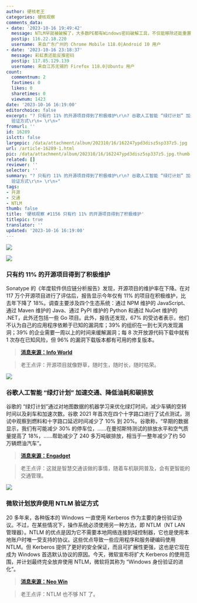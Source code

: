 ```yaml
---
author: 硬核老王
categories: 硬核观察
comments_data:
- date: '2023-10-16 19:49:42'
  message: NTLM早就被破解了，大多数PE都有Windows密码破解工具，不仅能移除还能重置密码。
  postip: 116.22.18.220
  username: 来自广东广州的 Chrome Mobile 118.0|Android 10 用户
- date: '2023-10-16 23:18:37'
  message: 彩虹表还能反推密码
  postip: 117.85.129.139
  username: 来自江苏无锡的 Firefox 118.0|Ubuntu 用户
count:
  commentnum: 2
  favtimes: 0
  likes: 0
  sharetimes: 0
  viewnum: 1423
date: '2023-10-16 16:19:00'
editorchoice: false
excerpt: "? 只有约 11% 的开源项目得到了积极维护\r\n? 谷歌人工智能 “绿灯计划” 加速交通、降低油耗和碳排放\r\n? 微软计划放弃使用 NTLM
  验证方式\r\n» \r\n»"
fromurl: ''
id: 16289
islctt: false
largepic: /data/attachment/album/202310/16/162247ypd3disz5sp337z5.jpg
url: /article-16289-1.html
pic: /data/attachment/album/202310/16/162247ypd3disz5sp337z5.jpg.thumb.jpg
related: []
reviewer: ''
selector: ''
summary: "? 只有约 11% 的开源项目得到了积极维护\r\n? 谷歌人工智能 “绿灯计划” 加速交通、降低油耗和碳排放\r\n? 微软计划放弃使用 NTLM
  验证方式\r\n» \r\n»"
tags:
- 开源
- 交通
- NTLM
thumb: false
title: '硬核观察 #1156 只有约 11% 的开源项目得到了积极维护'
titlepic: true
translator: ''
updated: '2023-10-16 16:19:00'
---
```


![](/data/attachment/album/202310/16/162247ypd3disz5sp337z5.jpg)


![](/data/attachment/album/202310/16/161728d39ty6daaade66ud.jpg)


### 只有约 11% 的开源项目得到了积极维护


Sonatype 的《年度软件供应链分析报告》发现，开源项目的维护率在下降。在对 117 万个开源项目进行了评估后，报告显示今年仅有 11% 的项目在积极维护，比去年下降了 18%。调查主要涉及四个生态系统：通过 NPM 维护的 JavaScript、通过 Maven 维护的 Java、通过 PyPI 维护的 Python 和通过 NuGet 维护的 .NET，此外还包括一些 Go 项目。此外，报告还发现，67% 的受访者表示，他们不认为自己的应用程序依赖于已知的漏洞库；39% 的组织在一到七天内发现漏洞；39% 的企业需要一周以上的时间来缓解漏洞；每 8 次开放源代码下载中就有 1 次存在已知风险，但 96% 的漏洞下载版本都有可用的修复版本。



> 
> **[消息来源：Info World](https://www.infoworld.com/article/3708630/report-finds-few-open-source-projects-actively-maintained.html)**
> 
> 
> 



> 
> 老王点评：开源项目就像野草，随时生，随时长，随时枯荣。
> 
> 
> 


![](/data/attachment/album/202310/16/161852h9j99lx66956c66k.jpg)


### 谷歌人工智能 “绿灯计划” 加速交通、降低油耗和碳排放


谷歌的 “绿灯计划”通过对地图数据的机器学习来优化绿灯时间，减少车辆的空转时间以及刹车和加速次数。谷歌 2021 年首次在四个十字路口进行了试点测试，测试中观察到燃料和十字路口延迟时间减少了 10% 到 20%。谷歌称，“早期的数据显示，我们有可能减少 30% 的停车位，……在曼彻斯特测试的排放水平和空气质量提高了 18%，……帮助减少了 240 多万吨碳排放，相当于一整年减少了约 50 万辆燃油汽车”。



> 
> **[消息来源：Engadget](https://www.engadget.com/google-ai-stoplight-program-project-green-light-sustainability-traffic-110015328.html)**
> 
> 
> 



> 
> 老王点评：这就是智慧交通该做的事情，随着车机联网普及，会有更智能的交通管理。
> 
> 
> 


![](/data/attachment/album/202310/16/161908o5oow599vvse7sxi.jpg)


### 微软计划放弃使用 NTLM 验证方式


20 多年来，各种版本的 Windows 一直使用 Kerberos 作为主要的身份验证协议。不过，在某些情况下，操作系统必须使用另一种方法，即 NTLM（NT LAN 管理器）。NTLM 的优点是因为它不需要本地网络连接到域控制器，它也是使用本地账户时唯一受支持的协议。这些优点导致一些应用程序和服务硬编码使用 NTLM。但 Kerberos 提供了更好的安全保证，而且可扩展性更强，这也是它现在成为 Windows 首选默认协议的原因。今天，微软宣布将扩大 Kerberos 的使用范围，并计划最终完全放弃使用 NTLM，微软将其称为 “Windows 身份验证的进化”。



> 
> **[消息来源：Neo Win](https://www.neowin.net/news/microsoft-wants-to-eventually-disable-ntlm-authentication-in-windows-11/)**
> 
> 
> 



> 
> 老王点评：NTLM 也不够 NT 了。
> 
> 
>